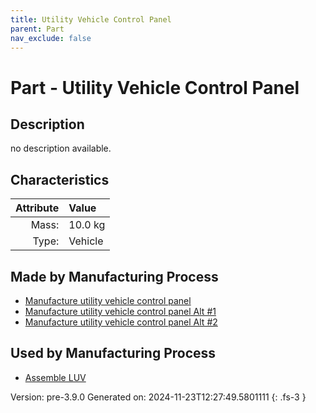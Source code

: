 ```yaml
---
title: Utility Vehicle Control Panel
parent: Part
nav_exclude: false
---
```

# Part - Utility Vehicle Control Panel

## Description
no description available.

## Characteristics

| Attribute      | Value |
|--------:|:------|
|Mass:|10.0 kg|
|Type:|Vehicle|

## Made by Manufacturing Process

- [Manufacture utility vehicle control panel](../process/manufacture-utility-vehicle-control-panel.html)
- [Manufacture utility vehicle control panel Alt #1](../process/manufacture-utility-vehicle-control-panel-alt--1.html)
- [Manufacture utility vehicle control panel Alt #2](../process/manufacture-utility-vehicle-control-panel-alt--2.html)

## Used by Manufacturing Process

- [Assemble LUV](../process/assemble-luv.html)


Version: pre-3.9.0 Generated on: 2024-11-23T12:27:49.5801111
{: .fs-3 }

